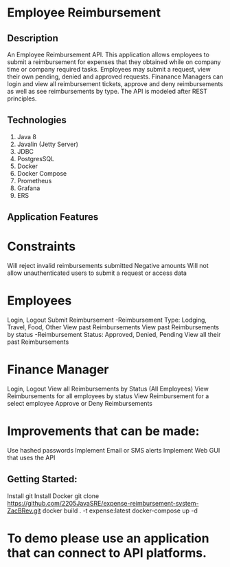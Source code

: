 # Employee Reimbursement

## Description

 An Employee Reimbursement API. This application allows employees to submit a reimbursement for expenses that they obtained while on company time or company required tasks. Employees may submit a request, view their own pending, denied and approved requests. Finanance Managers can login and view all reimbursement tickets, approve and deny reimbursements as well as see reimbursements by type. The API is modeled after REST principles.

## Technologies

1. Java 8
2. Javalin (Jetty Server)
3. JDBC
2. PostgresSQL
3. Docker 
4. Docker Compose 
5. Prometheus 
6. Grafana 
7. ERS

## Application Features

# Constraints
Will reject invalid reimbursements submitted
Negative amounts
Will not allow unauthenticated users to submit a request or access data

# Employees

Login, Logout
Submit Reimbursement
-Reimbursement Type: Lodging, Travel, Food, Other
View past Reimbursements
View past Reimbursements by status
-Reimbursement Status: Approved, Denied, Pending
View all their past Reimbursements

# Finance Manager

Login, Logout
View all Reimbursements by Status (All Employees)
View Reimbursements for all employees by status
View Reimbursement for a select employee
Approve or Deny Reimbursements

# Improvements that can be made:
Use hashed passwords
Implement Email or SMS alerts
Implement Web GUI that uses the API

## Getting Started:

Install git
Install Docker
git clone https://github.com/2205JavaSRE/expense-reimbursement-system-ZacBRev.git
docker build . -t expense:latest
docker-compose up -d

# To demo please use an application that can connect to API platforms.

